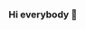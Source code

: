 ### Hi everybody 👋

<!--
**handebayuek/handebayuek** is a ✨ _special_ ✨ repository because its `README.md` (this file) appears on your GitHub profile.

Here are some ideas to get you started:
- 🌱 I’m currently learning Web Development
- 👯 I'm always open to interesting conversations and collaborations. Feel free to connect with me on:
        -LinkedIn: https://www.linkedin.com/in/hande-gurcanoglu-bayuk-15349815
- 😄 Pronouns: Hande
-->
